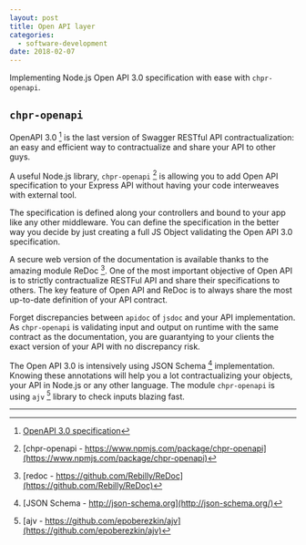 ```yaml
---
layout: post
title: Open API layer
categories:
  - software-development
date: 2018-02-07
---
```


Implementing Node.js Open API 3.0 specification with ease with `chpr-openapi`.


## `chpr-openapi`

OpenAPI 3.0 [^1] is the last version of Swagger RESTful API contractualization: an easy and efficient way to contractualize and share your API to other guys.

A useful Node.js library, `chpr-openapi` [^2] is allowing you to add Open API specification to your Express API without having your code interweaves with external tool.

The specification is defined along your controllers and bound to your app like any other middleware. You can define the specification in the better way you decide by just creating a full JS Object validating the Open API 3.0 specification.

A secure web version of the documentation is available thanks to the amazing module ReDoc [^3]. One of the most important objective of Open API is to strictly contractualize RESTFul API and share their specifications to others. The key feature of Open API and ReDoc is to always share the most up-to-date definition of your API contract.

Forget discrepancies between `apidoc` of `jsdoc` and your API implementation. As `chpr-openapi` is validating input and output on runtime with the same contract as the documentation, you are guarantying to your clients the exact version of your API with no discrepancy risk.

The Open API 3.0 is intensively using JSON Schema [^4] implementation. Knowing these annotations will help you a lot contractualizing your objects, your API in Node.js or any other language. The module `chpr-openapi` is using `ajv` [^5] library to check inputs blazing fast.

--------------------------------------

[^1]: [OpenAPI 3.0 specification](https://github.com/OAI/OpenAPI-Specification/blob/master/versions/3.0.0.md)

[^2]: [chpr-openapi - https://www.npmjs.com/package/chpr-openapi](https://www.npmjs.com/package/chpr-openapi)

[^3]: [redoc - https://github.com/Rebilly/ReDoc](https://github.com/Rebilly/ReDoc)

[^4]: [JSON Schema - http://json-schema.org](http://json-schema.org/)

[^5]: [ajv - https://github.com/epoberezkin/ajv](https://github.com/epoberezkin/ajv)
<!--stackedit_data:
eyJoaXN0b3J5IjpbMTI1NDczOTU2NF19
-->